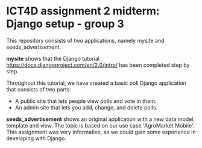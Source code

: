 # ICT4D assignment 2 midterm: Django setup - group 3

This repository consists of two applications, namely mysite and seeds_advertisement.

**mysite** shows that the Django tutorial https://docs.djangoproject.com/en/2.0/intro/ has been completed step by step.

Throughout this tutorial, we have created a basic poll Django application that consists of two parts:
- A public site that lets people view polls and vote in them.
- An admin site that lets you add, change, and delete polls.

**seeds_advertisement** shows an original application with a new data model, template and view. The topic is based on our use case 'AgroMarket Mobile'. This assignment was very informative, as we could gain some experience in developing with Django.
